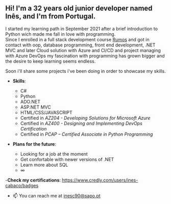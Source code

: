 ## Hi! I'm a 32 years old junior developer named Inês, and I'm from Portugal.

I started my learning path in September 2021 after a brief introduction to Python wich made me fall in love with programming.  
Since I enrolled in a full stack development course [Rumos](https://www.rumos.pt/) and got in contact with oop, database programming, front end development, .NET MVC and later Cloud solution with Azure and CI/CD and project managing with Azure DevOps my fascination with programming has grown bigger and the desire to keep learning seems endless.  

Soon i'll share some projects i've been doing in order to showcase my skills.


- **Skills**:
    - C#
    - Python
    - ADO.NET
    - ASP.NET MVC
    - HTML/CSS/JAVASCRIPT  
    - Certified in *AZ204 - Developing Solutions for Microsoft Azure* 
    - Certified in *AZ400 - Designing and Implementing DevOps Certification* 
    - Certified in *PCAP – Certified Associate in Python Programming*
    
    
- **Plans for the future**:
    - Looking for a job at the moment
    - Get confortable with newer versions of .NET
    - Learn more about SQL
    - ∞


-**Check my certifications**: https://www.credly.com/users/ines-cabaco/badges


- 📫 You can reach me at inesc90@sapo.pt

